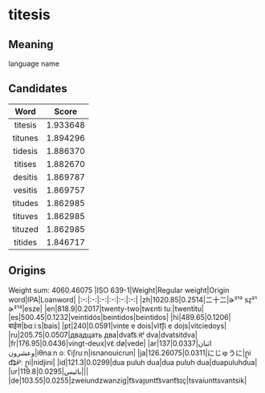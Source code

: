 # titesis

## Meaning

language name

## Candidates

|Word|Score|
|:-:|:-:|
|titesis|1.933648|
|titunes|1.894296|
|tidesis|1.886370|
|titises|1.882670|
|desitis|1.869787|
|vesitis|1.869757|
|titudes|1.862985|
|tituves|1.862985|
|tituzed|1.862985|
|titides|1.846717|

## Origins

Weight sum: 4060.46075
|ISO 639-1|Weight|Regular weight|Origin word|IPA|Loanword|
|:-:|:-:|:-:|:-:|:-:|:-:|
|zh|1020.85|0.2514|二十二|ɚ²¹³ sz̩²¹ ɚ²¹³|esze|
|en|818.9|0.2017|twenty-two|twɛnti tuː|twentitu|
|es|500.45|0.1232|veintidós|beintidos|beintidos|
|hi|489.65|0.1206|बाईस|bɑːiːs|bais|
|pt|240|0.0591|vinte e dois|vĩt͡ʃi e dojs|vitciedoys|
|ru|205.75|0.0507|двадцать два|dvat͡sːɨtʲ dva|dvatsitdva|
|fr|176.95|0.0436|vingt-deux|vɛ̃ dø|vede|
|ar|137|0.0337|اثنان وعشرون|iθnaːn oː ʕiʃruːn|isnanouicrun|
|ja|126.26075|0.0311|にじゅうに|ɲ̟i d͡ʑɨᵝː ɲ̟i|nidjini|
|id|121.3|0.0299|dua puluh dua|dua pulʊh dua|duapuluhdua|
|ur|119.8|0.0295|بائیس|||
|de|103.55|0.0255|zweiundzwanzig|t͡svaɪ̯ʊntt͡svant͡sɪç|tsvaiunttsvantsik|

